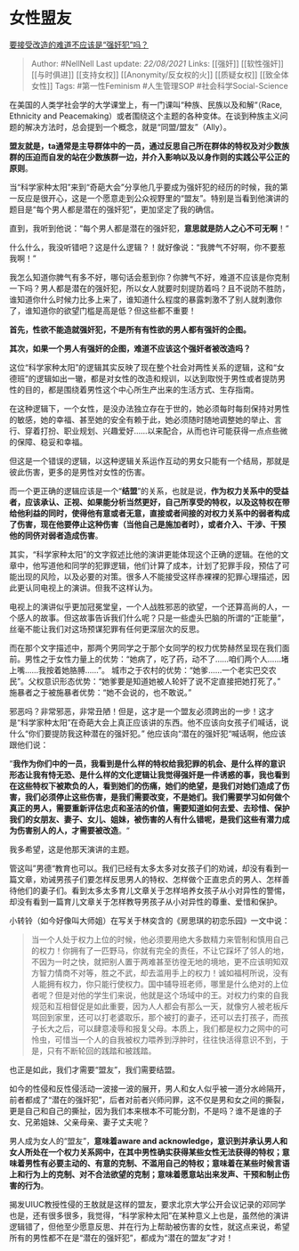 # 女性盟友
[要接受改造的难道不应该是“强奸犯”吗？](https://zhuanlan.zhihu.com/p/35479566)

> Author: #NellNell 
Last update: *22/08/2021* 
Links: [[强奸]] [[软性强奸]] [[与时俱进]] [[支持女权]] [[Anonymity/反女权的火]] [[质疑女权]] [[致全体女性]]
Tags: #第一性Feminism #人生管理SOP #社会科学Social-Science 


  

在美国的人类学社会学的大学课堂上，有一门课叫“种族、民族以及和解“（Race, Ethnicity and Peacemaking）或者围绕这个主题的各种变体。在谈到种族主义问题的解决方法时，总会提到一个概念，就是“同盟/盟友”（Ally）。

  

**盟友就是，ta通常是主导群体中的一员，通过反思自己所在群体的特权及对少数族群的压迫而自发的站在少数族群一边，并介入影响以及以身作则的实践公平公正的原则**。

  

当“科学家种太阳”来到“奇葩大会”分享他几乎要成为强奸犯的经历的时候，我的第一反应是很开心，这是一个愿意走到公众视野里的“盟友”。特别是当看到他演讲的题目是“每个男人都是潜在的强奸犯”，更加坚定了我的确信。

  

直到，我听到他说：“每个男人都是潜在的强奸犯，**意思就是防人之心不可无啊**！“

  

什么什么，我没听错吧？这是什么逻辑？！就好像说：“我脾气不好啊，你不要惹我啊！”

  

我怎么知道你脾气有多不好，哪句话会惹到你？你脾气不好，难道不应该是你克制一下吗？男人都是潜在的强奸犯，所以女人就要时刻提防着吗？且不说防不胜防，谁知道你什么时候力比多上来了，谁知道什么程度的暴露刺激不了别人就刺激你了，谁知道你的欲望门槛是高是低？但这些都不重要！

  

**首先，性欲不能造就强奸犯，不是所有有性欲的男人都有强奸的企图。**

  

**其次，如果一个男人有强奸的企图，难道不应该这个强奸者被改造吗？**

  

这位“科学家种太阳”的逻辑其实反映了现在整个社会对两性关系的逻辑，这和“女德班”的逻辑如出一辙，都是对女性的改造和规训，以达到取悦于男性或者提防男性的目的，都是围绕着男性这个中心所生产出来的生活方式、生存指南。

  

在这种逻辑下，一个女性，是没办法独立存在于世的，她必须每时每刻保持对男性的敏感，她的幸福、甚至她的安全有赖于此，她必须随时随地调整她的举止、言行、穿着打扮、职业规划、兴趣爱好……以来配合，从而也许可能获得一点点些微的保障、稳妥和幸福。

  

但这是一个错误的逻辑，以这种逻辑关系运作互动的男女只能有一个结局，那就是彼此伤害，更多的是男性对女性的伤害。

  

而一个更正确的逻辑应该是一个“**结盟**”的关系，也就是说，**作为权力关系中的受益者，应该承认、正视、如果能分析当然更好，自己所享受的特权，以及这特权在带给他利益的同时，使得他有意或者无意，直接或者间接的对权力关系中的弱者构成了伤害，现在他要停止这种伤害（当他自己是施加者时），或者介入、干涉、干预他的同侪对弱者造成伤害**。

  

其实，“科学家种太阳”的文字叙述比他的演讲更能体现这个正确的逻辑。在他的文章中，他写道他和同学的犯罪逻辑，他们计算了成本，计划了犯罪手段，预估了可能出现的风险，以及必要的对策。很多人不能接受这样赤裸裸的犯罪心理描述，因此更认同电视上的演讲。但我不这样认为。

  

电视上的演讲似乎更加冠冕堂皇，一个人战胜邪恶的欲望，一个还算高尚的人，一个感人的故事。但这故事告诉我们什么呢？只是一些虚头巴脑的所谓的“正能量”，丝毫不能让我们对这场预谋犯罪有任何更深层次的反思。

  

而在那个文字描述中，那两个男同学之于那个女同学的权力优势赫然呈现在我们面前。男性之于女性力量上的优势：“她病了，吃了药，动不了……咱们两个人……堵上嘴……我按着她胳膊……”。 城市之于农村的优势：“她爹……一个老实巴交农民”。父权意识形态优势：“她爹要是知道她被人轮奸了说不定直接把她打死了。” 施暴者之于被施暴者优势：“她不会说的，也不敢说。”

  

邪恶吗？非常邪恶，非常丑陋！但是，这才是一个盟友必须跨出的一步！这才是“科学家种太阳”在奇葩大会上真正应该讲的东西。他不应该向女孩子们喊话，说什么“你们要提防我这种潜在的强奸犯。” 他应该向“潜在的强奸犯“喊话啊，他应该跟他们说：

”**我作为你们中的一员，我看到是什么样的特权给我犯罪的机会、是什么样的意识形态让我有恃无恐、是什么样的文化逻辑让我觉得强奸是一件诱惑的事，我也看到在这些特权下被欺负的人，看到她们的伤痛，她们的绝望，是我们对她们造成了伤害，我们必须停止这些伤害，是我们需要改变，不是她们。我们需要学习如何做个真正的男人，需要重新评估忠贞和圣洁的价值，需要知道如何去爱、去珍惜、保护我们的女朋友、妻子、女儿、姐妹，被伤害的人有什么错呢，是我们这些有潜力成为伤害别人的人，才需要被改造**。“

我多希望，这是他那天演讲的主题。

  

管这叫”男德“教育也可以。我们已经有太多太多对女孩子们的劝诫，却没有看到一篇文章，劝诫男孩子们要怎样反思男人的特权、怎样做个正直忠贞的男人、怎样善待他们的妻子们。看到太多太多育儿文章关于怎样培养女孩子从小对异性的警惕，却没有看到一篇育儿文章关于怎样教导男孩子从小对异性的尊重、爱惜和保护。

  

小转铃（如今好像叫大师姐）在写关于林奕含的《房思琪的初恋乐园》一文中说：

> 当一个人处于权力上位的时候，他必须要用绝大多数精力来管制和慎用自己的权力！你拥有了一匹野马，你就有完全的责任，不让它踩坏了邻人的地，不因为一时之快，就把别人置于两难甚至彷徨无地的境地，更不应该明知双方智力情商不对等，胜之不武，却去滥用手上的权力！诚如福柯所说，没有人能拥有权力，你只能行使权力。国中辅导班老师，哪里是什么绝对的上位者呢？但是对他的学生们来说，他就是这个场域中的王。对权力约束的自我规范和互相督促是如此重要，因为人人都会有那么一天，就像穷人被老板斥骂回到家里，还可以打老婆取乐，那个被打的妻子，还可以去打孩子，而孩子长大之后，可以肆意凌辱和报复父母。本质上，我们都是权力之网中的可怜虫，可惜当一个人的自我被权力喂养到浮肿时，往往快活得意识不到，于是，只有不断轮回的践踏和被践踏。

  

也正是如此，我们才需要“盟友”，我们需要结盟。

  

如今的性侵和反性侵活动一波接一波的展开，男人和女人似乎被一道分水岭隔开，前者都成了“潜在的强奸犯”，后者对前者兴师问罪，这不仅是男和女之间的撕裂，更是自己和自己的撕扯，因为我们本来根本不可能分割，不是吗？谁不是谁的子女、兄弟姐妹、父亲母亲、妻子丈夫呢？

  

男人成为女人的“盟友”，**意味着aware and acknowledge，意识到并承认男人和女人所处在一个权力关系网中，在其中男性确实获得某些女性无法获得的特权；意味着男性有必要主动的、有意的克制、不滥用自己的特权；意味着在某些时候言语上和行为上的克制、对不合法欲望的克制；意味着愿意站出来发声、干预和制止伤害的行为**。

  

揭发UIUC教授性侵的王敖就是这样的盟友，要求北京大学公开会议记录的邓同学也是，还有很多很多，我觉得，“科学家种太阳”在某种意义上也是，虽然他的演讲逻辑错了，但他至少愿意反思、并在行为上帮助被伤害的女性，就这点来说，希望所有的男性都不在是“潜在的强奸犯”，都成为“潜在的盟友”才对！